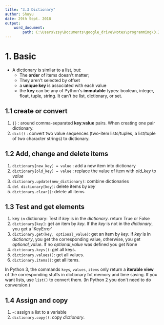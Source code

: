 ```yaml
---
title: "3.3 Dictionary"
author: Shuyu
date: 29th Sept. 2018
output: 
    word_document:
        path: C:\Users\zsy\Documents\google_drive\Notes\programming\3.3 Dictionary.docx
---
```

# 1. Basic

* A dictionary is similar to a list, but:
    * The **order** of items doesn't matter;
    * They aren't selected by offset
    * a **unique key** is associated with each value
    * the **key** can be any of Python's **immutable** types: boolean, integer, float, tuple, string. It can't be list, dictionary, or set.

## 1.1 create or convert

1. `{}` : around comma-separated **key:value** pairs. When creating one pair dictionary.
2. `dict()` : convert two value sequences (two-item lists/tuples, a list/tuple of two character strings) to dictionary.

## 1.2 Add, change and delete items 

1. `dictionary[new_key] = value` : add a new item into dictionary
2. `dictionary[old_key] = value` : replace the value of item with *old_key* to *value*
3. `dictionary.update(new_dictionary)`: combine dictionaries
4. `del dictionary[key]`: delete items by _key_
5. `dictionary.clear()`: delete all items

## 1.3 Test and get elements
1. key `in` dictionary: Test if _key_ is in the _dictionary_. return True or False
2. `dictionary[key]`: get an item by _key_. If the _key_ is not in the _dictionary_, you get a 'KeyError'
3. `dictionary.get(key, optional_value)`: get an item by _key_. If _key_ is in _dictionary_, you get the corresponding value, otherwise, you get *optional_value*. If no *optional_value* was defined you get None
4. `dictionary.keys()`: get all keys.
5. `dictionary.values()`: get all values.
6. `dictionary.items()`: get all items.

In Python 3, the commands `keys`, `values`, `items` only return a **iterable view** of the corresponding stuffs in dictionary fot memory and time saving. If you want lists, use `list()` to convert them. (In Python 2 you don't need to do conversion.)

## 1.4 Assign and copy
1. `=`: assign a list to a variable
2. `dictionary.copy()`: copy _dictionary_.
